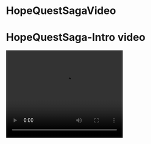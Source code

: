 # HopeQuestSagaVideo
<!DOCTYPE html>
<html lang="en">
  <head>
    <meta charset="utf-8">
  </head>
  <body>
    <h1>HopeQuestSaga-Intro video</h1>
    <video width="320" height="240" controls loop="" autoplay="">
<source src=https://github.com/HskahnooshGaming/HopeQuestSagaVideo/raw/refs/heads/main/HopeQuestIntroVideo%20(3).mp4">
</video>
      </body>
</html>


